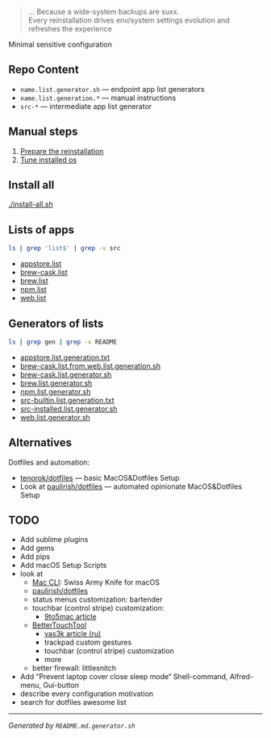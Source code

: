 > ... Because a wide-system backups are suxx.<br/>
> Every reinstallation drives env/system settings evolution and refreshes the experience

Minimal sensitive configuration

## Repo Content
* `name.list.generator.sh` — endpoint app list generators
* `name.list.generation.*` — manual instructions
* `src-*` — intermediate app list generator

## Manual steps
1. [Prepare the reinstallation](https://github.com/a-x-/apps/blob/master/prepare-reinstall-os.md)
2. [Tune installed os](https://github.com/a-x-/apps/blob/master/prepare-installed-os.md)

## Install all
[./install-all.sh](./install-all.sh)

## Lists of apps
```sh
ls | grep 'list$' | grep -v src
```
* [appstore.list](appstore.list)
* [brew-cask.list](brew-cask.list)
* [brew.list](brew.list)
* [npm.list](npm.list)
* [web.list](web.list)

## Generators of lists
```sh
ls | grep gen | grep -v README
```
* [appstore.list.generation.txt](appstore.list.generation.txt)
* [brew-cask.list.from.web.list.generation.sh](brew-cask.list.from.web.list.generation.sh)
* [brew-cask.list.generator.sh](brew-cask.list.generator.sh)
* [brew.list.generator.sh](brew.list.generator.sh)
* [npm.list.generator.sh](npm.list.generator.sh)
* [src-builtin.list.generation.txt](src-builtin.list.generation.txt)
* [src-installed.list.generator.sh](src-installed.list.generator.sh)
* [web.list.generator.sh](web.list.generator.sh)

## Alternatives

Dotfiles and automation:
* [tenorok/dotfiles](https://github.com/tenorok/dotfiles) — basic MacOS&Dotfiles Setup
* Look at [paulirish/dotfiles](https://github.com/paulirish/dotfiles) — automated opinionate MacOS&Dotfiles Setup

## TODO
* Add sublime plugins
* Add gems
* Add pips
* Add macOS Setup Scripts
* look at 
    * [Mac CLI](https://github.com/rgcr/m-cli): Swiss Army Knife for macOS
    * [paulirish/dotfiles](https://github.com/paulirish/dotfiles)
    * status menus customization: bartender
    * touchbar (control stripe) customization:
        * [9to5mac article](https://9to5mac.com/2017/02/07/how-to-customize-the-macbook-pro-touch-bar/)
    * [BetterTouchTool](https://blog.boastr.net/)
        * [vas3k article (ru)](https://vas3k.ru/blog/touchbar/)
        * trackpad custom gestures
        * touchbar (control stripe) customization
        * more
    * better firewall: littlesnitch
* Add “Prevent laptop cover close sleep mode“ Shell-command, Alfred-menu, Gui-button
* describe every configuration motivation
* search for dotfiles awesome list

----
_Generated by `README.md.generator.sh`_
